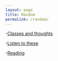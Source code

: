 ```yaml
---
layout: page
title: Random
permalink: /random/
---
```


-[Classes and thoughts](/random/classes)

-[Listen to these](/random/listen_to_these)

-[Reading](/random/reading)